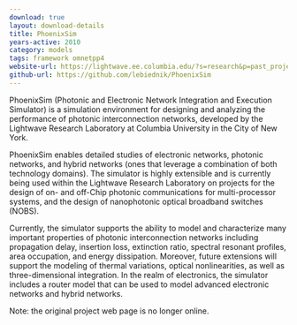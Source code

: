 ```yaml
---
download: true
layout: download-details
title: PhoenixSim
years-active: 2010
category: models
tags: framework omnetpp4
website-url: https://lightwave.ee.columbia.edu/?s=research&p=past_projects
github-url: https://github.com/lebiednik/PhoenixSim
---
```


PhoenixSim (Photonic and Electronic Network Integration and Execution Simulator)
is a simulation environment for designing and analyzing the performance of
photonic interconnection networks, developed by the Lightwave Research
Laboratory at Columbia University in the City of New York.

PhoenixSim enables detailed studies of electronic networks, photonic networks,
and hybrid networks (ones that leverage a combination of both technology
domains). The simulator is highly extensible and is currently being used within
the Lightwave Research Laboratory on projects for the design of on- and off-Chip
photonic communications for multi-processor systems, and the design of
nanophotonic optical broadband switches (NOBS).

Currently, the simulator supports the ability to model and characterize many
important properties of photonic interconnection networks including propagation
delay, insertion loss, extinction ratio, spectral resonant profiles, area
occupation, and energy dissipation. Moreover, future extensions will support the
modeling of thermal variations, optical nonlinearities, as well as
three-dimensional integration. In the realm of electronics, the simulator
includes a router model that can be used to model advanced electronic networks
and hybrid networks.

Note: the original project web page is no longer online.

